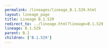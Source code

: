 ```yaml
---
permalink: /lineages/lineage_B.1.529.html
layout: lineage_page
title: Lineage B.1.529
redirect_to: ../lineage.html?lineage=B.1.529
lineage: B.1.529
parent: B.1
children: ['B.1.529']
---
```

